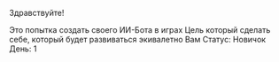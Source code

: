 Здравствуйте!

Это попытка создать своего ИИ-Бота в играх
Цель который сделать себе, который будет развиваться экивалетно Вам
Статус: Новичок
День: 1
